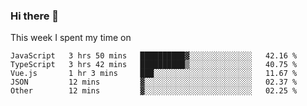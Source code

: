 ### Hi there 👋

<!--
**qiruohan/qiruohan** is a ✨ _special_ ✨ repository because its `README.md` (this file) appears on your GitHub profile.

Here are some ideas to get you started:

- 🔭 I’m currently working on ...
- 🌱 I’m currently learning ...
- 👯 I’m looking to collaborate on ...
- 🤔 I’m looking for help with ...
- 💬 Ask me about ...
- 📫 How to reach me: ...
- 😄 Pronouns: ...
- ⚡ Fun fact: ...
-->

This week I spent my time on 
<!--START_SECTION:waka-->

```text
JavaScript   3 hrs 50 mins   ██████████▓░░░░░░░░░░░░░░   42.16 %
TypeScript   3 hrs 42 mins   ██████████▒░░░░░░░░░░░░░░   40.75 %
Vue.js       1 hr 3 mins     ███░░░░░░░░░░░░░░░░░░░░░░   11.67 %
JSON         12 mins         ▓░░░░░░░░░░░░░░░░░░░░░░░░   02.37 %
Other        12 mins         ▓░░░░░░░░░░░░░░░░░░░░░░░░   02.25 %
```

<!--END_SECTION:waka-->
